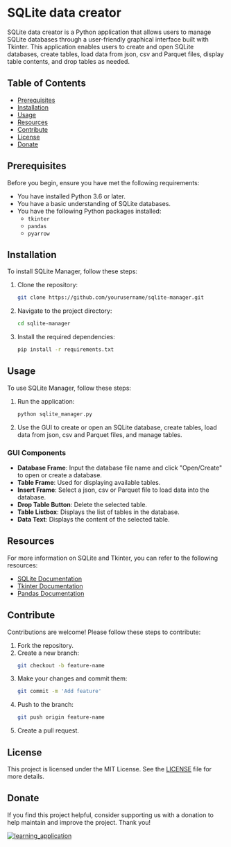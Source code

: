 # SQLite data creator

SQLite data creator is a Python application that allows users to manage SQLite databases through a user-friendly graphical interface built with Tkinter. This application enables users to create and open SQLite databases, create tables, load data from json, csv and Parquet files, display table contents, and drop tables as needed.

## Table of Contents
- [Prerequisites](#prerequisites)
- [Installation](#installation)
- [Usage](#usage)
- [Resources](#resources)
- [Contribute](#contribute)
- [License](#license)
- [Donate](#donate)

## Prerequisites

Before you begin, ensure you have met the following requirements:
- You have installed Python 3.6 or later.
- You have a basic understanding of SQLite databases.
- You have the following Python packages installed:
  - `tkinter`
  - `pandas`
  - `pyarrow`

## Installation

To install SQLite Manager, follow these steps:

1. Clone the repository:
    ```bash
    git clone https://github.com/yourusername/sqlite-manager.git
    ```

2. Navigate to the project directory:
    ```bash
    cd sqlite-manager
    ```

3. Install the required dependencies:
    ```bash
    pip install -r requirements.txt
    ```

## Usage

To use SQLite Manager, follow these steps:

1. Run the application:
    ```bash
    python sqlite_manager.py
    ```

2. Use the GUI to create or open an SQLite database, create tables, load data from json, csv and Parquet files, and manage tables.

### GUI Components

- **Database Frame**: Input the database file name and click "Open/Create" to open or create a database.
- **Table Frame**: Used for displaying available tables.
- **Insert Frame**: Select a json, csv or Parquet file to load data into the database.
- **Drop Table Button**: Delete the selected table.
- **Table Listbox**: Displays the list of tables in the database.
- **Data Text**: Displays the content of the selected table.

## Resources

For more information on SQLite and Tkinter, you can refer to the following resources:
- [SQLite Documentation](https://www.sqlite.org/docs.html)
- [Tkinter Documentation](https://docs.python.org/3/library/tkinter.html)
- [Pandas Documentation](https://pandas.pydata.org/docs/)

## Contribute

Contributions are welcome! Please follow these steps to contribute:

1. Fork the repository.
2. Create a new branch:
    ```bash
    git checkout -b feature-name
    ```
3. Make your changes and commit them:
    ```bash
    git commit -m 'Add feature'
    ```
4. Push to the branch:
    ```bash
    git push origin feature-name
    ```
5. Create a pull request.

## License

This project is licensed under the MIT License. See the [LICENSE](LICENSE) file for more details.

## Donate

If you find this project helpful, consider supporting us with a donation to help maintain and improve the project. Thank you!

[![learning_application](https://i.imgur.com/abEFO5o.png)](https://buymeacoffee.com/sariteos)
